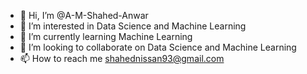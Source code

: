 - 👋 Hi, I’m @A-M-Shahed-Anwar
- 👀 I’m interested in Data Science and Machine Learning
- 🌱 I’m currently learning Machine Learning
- 💞️ I’m looking to collaborate on Data Science and Machine Learning
- 📫 How to reach me shahednissan93@gmail.com

<!---
A-M-Shahed-Anwar/A-M-Shahed-Anwar is a ✨ special ✨ repository because its `README.md` (this file) appears on your GitHub profile.
You can click the Preview link to take a look at your changes.
--->
